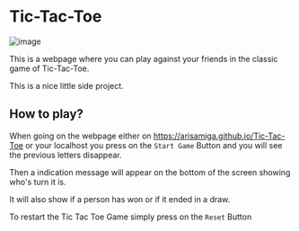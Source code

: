 # Tic-Tac-Toe

![image](https://user-images.githubusercontent.com/64918822/235005984-c24d0a74-c3a3-468d-9bc8-9738136a50f7.png)


This is a webpage where you can play against your friends in the classic game of Tic-Tac-Toe.

This is a nice little side project.

## How to play?
When going on the webpage either on https://arisamiga.github.io/Tic-Tac-Toe or your localhost you press on the `Start Game` Button and you will see the previous letters disappear.

Then a indication message will appear on the bottom of the screen showing who's turn it is. 

It will also show if a person has won or if it ended in a draw.

To restart the Tic Tac Toe Game simply press on the `Reset` Button

